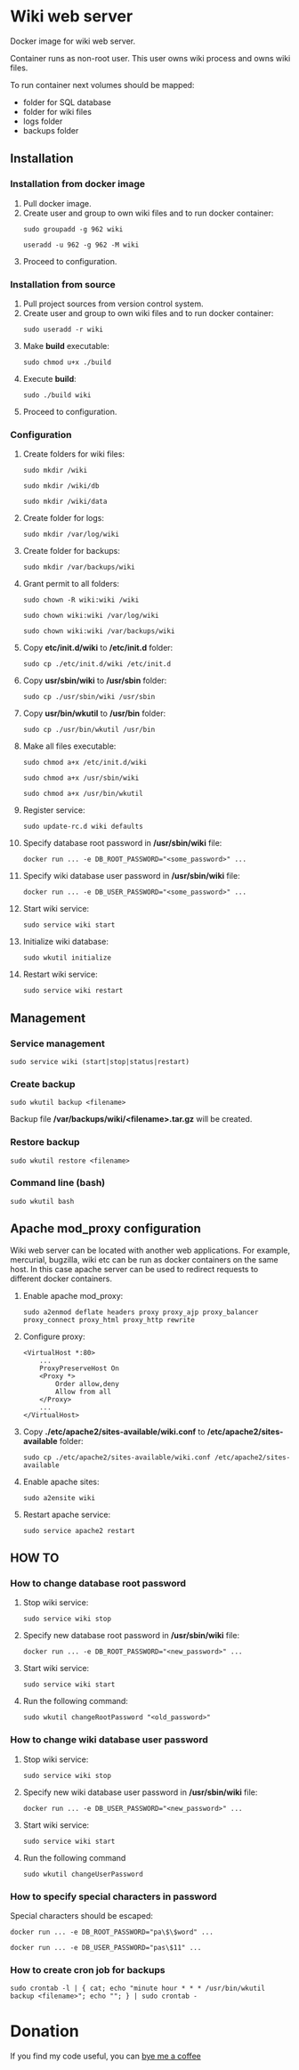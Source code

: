 # Wiki web server
Docker image for wiki web server.

Container runs as non-root user.
This user owns wiki process and owns wiki files.

To run container next volumes should be mapped:
* folder for SQL database
* folder for wiki files
* logs folder
* backups folder

## Installation
### Installation from docker image
1. Pull docker image.
2. Create user and group to own wiki files and to run docker container:
    ```
    sudo groupadd -g 962 wiki
    ```
    ```
    useradd -u 962 -g 962 -M wiki
    ```
3. Proceed to configuration.

### Installation from source
1. Pull project sources from version control system.
2. Create user and group to own wiki files and to run docker container:
    ```
    sudo useradd -r wiki
    ```
3. Make **build** executable:
    ```
    sudo chmod u+x ./build
    ```
4. Execute **build**:
    ```
    sudo ./build wiki
    ```
5. Proceed to configuration.

### Configuration
1. Create folders for wiki files:
    ```
    sudo mkdir /wiki
    ```
    ```
    sudo mkdir /wiki/db
    ```
    ```
    sudo mkdir /wiki/data
    ```
2. Create folder for logs:
    ```
    sudo mkdir /var/log/wiki
    ```
3. Create folder for backups:
    ```
    sudo mkdir /var/backups/wiki
    ```
4. Grant permit to all folders:
    ```
    sudo chown -R wiki:wiki /wiki
    ```
    ```
    sudo chown wiki:wiki /var/log/wiki
    ```
    ```
    sudo chown wiki:wiki /var/backups/wiki
    ```
5. Copy **etc/init.d/wiki** to **/etc/init.d** folder:
    ```
    sudo cp ./etc/init.d/wiki /etc/init.d
    ```
6. Copy **usr/sbin/wiki** to **/usr/sbin** folder:
    ```
    sudo cp ./usr/sbin/wiki /usr/sbin
    ```
7. Copy **usr/bin/wkutil** to **/usr/bin** folder:
    ```
    sudo cp ./usr/bin/wkutil /usr/bin
    ```
8. Make all files executable:
    ```
    sudo chmod a+x /etc/init.d/wiki
    ```
    ```
    sudo chmod a+x /usr/sbin/wiki
    ```
    ```
    sudo chmod a+x /usr/bin/wkutil
    ```
9. Register service:
    ```
    sudo update-rc.d wiki defaults
    ```
10. Specify database root password in **/usr/sbin/wiki** file:
    ```
    docker run ... -e DB_ROOT_PASSWORD="<some_password>" ...
    ```
11. Specify wiki database user password in **/usr/sbin/wiki** file:
    ```
    docker run ... -e DB_USER_PASSWORD="<some_password>" ...  
    ```
12. Start wiki service:
    ```
    sudo service wiki start
    ```
13. Initialize wiki database:
    ```
    sudo wkutil initialize
    ```
14. Restart wiki service:
    ```
    sudo service wiki restart
    ```

## Management
### Service management
```
sudo service wiki (start|stop|status|restart)
```

### Create backup
```
sudo wkutil backup <filename>
```

Backup file **/var/backups/wiki/&lt;filename&gt;.tar.gz** will be created.

### Restore backup
```
sudo wkutil restore <filename>
```

### Command line (bash)
```
sudo wkutil bash
```

## Apache mod_proxy configuration
Wiki web server can be located with another web applications.
For example, mercurial, bugzilla, wiki etc can be run as docker containers on the same host.
In this case apache server can be used to redirect requests to different docker containers.

1. Enable apache mod_proxy:
    ```
    sudo a2enmod deflate headers proxy proxy_ajp proxy_balancer proxy_connect proxy_html proxy_http rewrite
    ```
2. Configure proxy:
    ```
    <VirtualHost *:80>
        ...
        ProxyPreserveHost On
        <Proxy *>
            Order allow,deny
            Allow from all
        </Proxy>
        ...
    </VirtualHost>
    ```
3. Copy **./etc/apache2/sites-available/wiki.conf** to **/etc/apache2/sites-available** folder:
    ```
    sudo cp ./etc/apache2/sites-available/wiki.conf /etc/apache2/sites-available
    ```
4. Enable apache sites:
    ```
    sudo a2ensite wiki
    ```
5. Restart apache service:
    ```
    sudo service apache2 restart
    ```

## HOW TO
### How to change database root password
1. Stop wiki service:
    ```
    sudo service wiki stop
    ```
2. Specify new database root password in **/usr/sbin/wiki** file:
    ```
    docker run ... -e DB_ROOT_PASSWORD="<new_password>" ...
    ```
3. Start wiki service:
    ```
    sudo service wiki start
    ```
4. Run the following command:
    ```
    sudo wkutil changeRootPassword "<old_password>"
    ```

### How to change wiki database user password
1. Stop wiki service:
    ```
    sudo service wiki stop
    ```
2. Specify new wiki database user password in **/usr/sbin/wiki** file:
    ```
    docker run ... -e DB_USER_PASSWORD="<new_password>" ...  
    ```
3. Start wiki service:
    ```
    sudo service wiki start
    ```
4. Run the following command
    ```
    sudo wkutil changeUserPassword
    ```

### How to specify special characters in password
Special characters should be escaped:
```
docker run ... -e DB_ROOT_PASSWORD="pa\$\$word" ...
```
```
docker run ... -e DB_USER_PASSWORD="pas\$11" ...  
```

### How to create cron job for backups
```
sudo crontab -l | { cat; echo "minute hour * * * /usr/bin/wkutil backup <filename>"; echo ""; } | sudo crontab -
```

# Donation
If you find my code useful, you can [bye me a coffee](https://www.paypal.me/dshapovalov)
